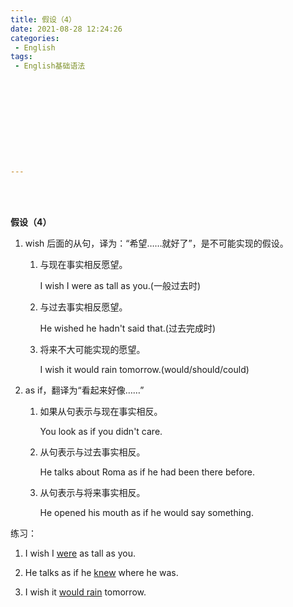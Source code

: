```yaml
---
title: 假设（4）
date: 2021-08-28 12:24:26
categories:
 - English
tags:
 - English基础语法











---
```


<br>
<br>



**假设（4）**

1. wish 后面的从句，译为：“希望……就好了”，是不可能实现的假设。

    1. 与现在事实相反愿望。

        I wish I were as tall as you.(一般过去时)

    2. 与过去事实相反愿望。

        He wished he hadn't said that.(过去完成时)

    3. 将来不大可能实现的愿望。

        I wish it would rain tomorrow.(would/should/could)

2. as if，翻译为“看起来好像……”

    1. 如果从句表示与现在事实相反。

        You look as if you didn't care.

    2. 从句表示与过去事实相反。

        He talks about Roma as if he had been there before.

    3. 从句表示与将来事实相反。

        He opened his mouth as if he would say something.

练习：

1. I wish I <u>were</u> as tall as you.

2. He talks as if he <u>knew</u> where he was.

3. I wish it <u>would rain</u> tomorrow.